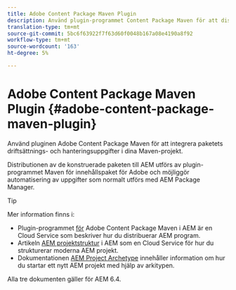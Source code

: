 ```yaml
---
title: Adobe Content Package Maven Plugin
description: Använd plugin-programmet Content Package Maven för att distribuera AEM
translation-type: tm+mt
source-git-commit: 5bc6f63922f7f63d60f0048b167a08e4190a8f92
workflow-type: tm+mt
source-wordcount: '163'
ht-degree: 5%

---
```



# Adobe Content Package Maven Plugin {#adobe-content-package-maven-plugin}

Använd pluginen Adobe Content Package Maven för att integrera paketets driftsättnings- och hanteringsuppgifter i dina Maven-projekt.

Distributionen av de konstruerade paketen till AEM utförs av plugin-programmet Maven för innehållspaket för Adobe och möjliggör automatisering av uppgifter som normalt utförs med AEM Package Manager.

>[!TIP]
>
>Mer information finns i:
>
>* Plugin-programmet [för](https://experienceleague.adobe.com/docs/experience-manager-cloud-service/implementing/developer-tools/maven-plugin.html?lang=en#developer-tools) Adobe Content Package Maven i AEM är en Cloud Service som beskriver hur du distribuerar AEM program.
>* Artikeln [AEM projektstruktur](https://docs.adobe.com/content/help/en/experience-manager-cloud-service/implementing/developing/aem-project-content-package-structure.html) i AEM som en Cloud Service för hur du strukturerar moderna AEM projekt.
>* Dokumentationen [AEM Project Archetype](https://docs.adobe.com/content/help/en/experience-manager-core-components/using/developing/archetype/overview.html) innehåller information om hur du startar ett nytt AEM projekt med hjälp av arkitypen.

>
>
Alla tre dokumenten gäller för AEM 6.4.
